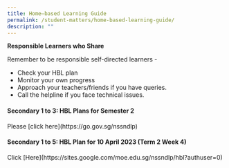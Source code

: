```yaml
---
title: Home–based Learning Guide
permalink: /student-matters/home-based-learning-guide/
description: ""
---
```

<p><strong>Responsible Learners who Share</strong></p>
<p>Remember to be responsible self-directed learners -</p>
<ul>
<li>Check your HBL plan</li>
<li>Monitor your own progress</li>
<li>Approach your teachers/friends if you have queries.</li>
<li>Call the helpline if you face technical issues.</li>
</ul>

<h4><strong>Secondary 1 to 3: HBL Plans for Semester 2</strong></h4>
Please [click here](https://go.gov.sg/nssndlp)

<h4><strong>Secondary 1 to 5: HBL Plan for 10 April 2023 (Term 2 Week 4)</strong></h4>
Click [Here](https://sites.google.com/moe.edu.sg/nssndlp/hbl?authuser=0)
